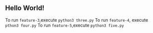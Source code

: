 
## Hello World!
To run `feature-3`,execute `python3 three.py`
To run `feature-4`, execute `pthon3 four.py`
To run `feature-5`,execute `python3 five.py`
